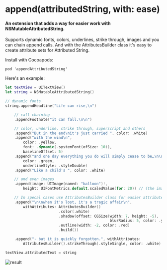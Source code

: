 # append(attributedString, with: ease)

#### An extension that adds a way for easier work with NSMutableAttributedString.

Supports dynamic fonts, colors, underlines, strike through, images and you can chain append calls.
And with the AttributesBuilder class it's easy to create attribute sets for Attributed String.

Install with Cocoapods:
```
pod 'appendAttributedString'
```

Here's an example:

```swift
let textView = UITextView()
let string = NSMutableAttributedString()

// dynamic fonts
string.appendHeadline("Life can rise,\n")

    // call chaining
    .appendFootnote("it can fall.\n\n")

    // color, underline, strike through, superscript and others
    .append("But in the end\nit's just carried ", color: .white)
    .append("with the wind\n", 
        color: .yellow,
        font: .dynamic(.systemFont(ofSize: 10)),
        baselineOffset: 5)
    .append("and one day everything you do will simply cease to be…\n\n",
        color: .green, 
        underlineStyle: .styleDouble)
    .append("Like a child's ", color: .white)

    // and even images
    .append(image: UIImage(named: "balloon")!,
        height: UIFontMetrics.default.scaledValue(for: 20)) // (the image will not auto-adjust its height)

    // In specal cases use AttributesBuilder class for easier attributes set up
    .append("\n\nwhen it's lost, it's a tragic affair\n",
        withAttributes: AttributesBuilder()
                        .color(.white)
                        .shadow(offset: CGSize(width: 7, height: -5),
                                               blurRadius: 5, color: .yellow)
                        .outline(width: -2, color: .red)
                        .build())

    .append("- but it is quickly forgotten.", withAttributes:
        AttributesBuilder().strikeThrough(.styleSingle, color: .white).build())

textView.attributedText = string
```

![result](https://github.com/ysoftware/appendAttributedStringWithEase/blob/master/image2.png?raw=true)
